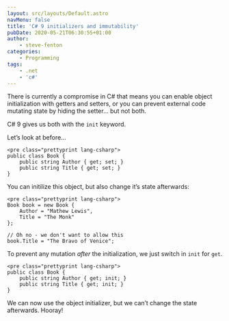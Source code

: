 ```yaml
---
layout: src/layouts/Default.astro
navMenu: false
title: 'C# 9 initializers and immutability'
pubDate: 2020-05-21T06:30:55+01:00
author:
    - steve-fenton
categories:
    - Programming
tags:
    - .net
    - 'c#'
---
```


There is currently a compromise in C# that means you can enable object initialization with getters and setters, or you can prevent external code mutating state by hiding the setter… but not both.

C# 9 gives us both with the `init` keyword.

Let’s look at before…

```
<pre class="prettyprint lang-csharp">
public class Book {
    public string Author { get; set; }
    public string Title { get; set; }
}
```
You can initilize this object, but also change it’s state afterwards:

```
<pre class="prettyprint lang-csharp">
Book book = new Book {
    Author = "Mathew Lewis",
    Title = "The Monk"
};

// Oh no - we don't want to allow this
book.Title = "The Bravo of Venice";
```
To prevent any mutation *after* the initialization, we just switch in `init` for `get`.

```
<pre class="prettyprint lang-csharp">
public class Book {
    public string Author { get; init; }
    public string Title { get; init; }
}
```
We can now use the object initializer, but we can’t change the state afterwards. Hooray!